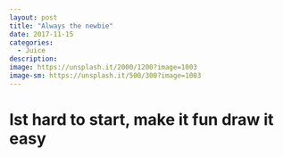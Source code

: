 ```yaml
---
layout: post
title: "Always the newbie"
date: 2017-11-15
categories:
  - Juice
description: 
image: https://unsplash.it/2000/1200?image=1003
image-sm: https://unsplash.it/500/300?image=1003
---
```

<h1>
Ist hard to start, make it fun draw it easy
</h1>
